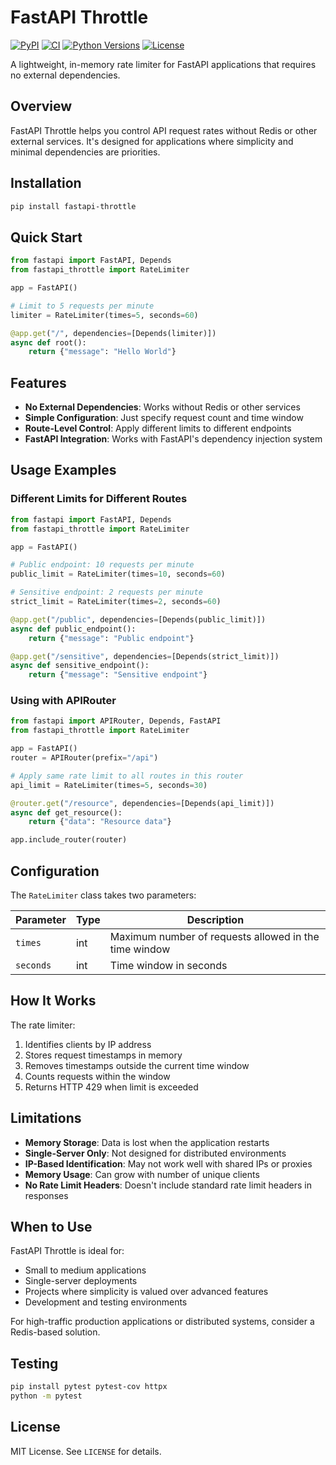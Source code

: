# FastAPI Throttle

[![PyPI](https://img.shields.io/pypi/v/fastapi-throttle.svg?style=flat)](https://pypi.python.org/pypi/fastapi-throttle)
[![CI](https://github.com/AliYmn/fastapi-throttle/workflows/CI/badge.svg)](https://github.com/AliYmn/fastapi-throttle/actions?query=workflow:CI)
[![Python Versions](https://img.shields.io/pypi/pyversions/fastapi-throttle.svg)](https://pypi.org/project/fastapi-throttle/)
[![License](https://img.shields.io/github/license/AliYmn/fastapi-throttle)](https://github.com/AliYmn/fastapi-throttle/blob/master/LICENSE)

A lightweight, in-memory rate limiter for FastAPI applications that requires no external dependencies.

## Overview

FastAPI Throttle helps you control API request rates without Redis or other external services. It's designed for applications where simplicity and minimal dependencies are priorities.

## Installation

```bash
pip install fastapi-throttle
```

## Quick Start

```python
from fastapi import FastAPI, Depends
from fastapi_throttle import RateLimiter

app = FastAPI()

# Limit to 5 requests per minute
limiter = RateLimiter(times=5, seconds=60)

@app.get("/", dependencies=[Depends(limiter)])
async def root():
    return {"message": "Hello World"}
```

## Features

- **No External Dependencies**: Works without Redis or other services
- **Simple Configuration**: Just specify request count and time window
- **Route-Level Control**: Apply different limits to different endpoints
- **FastAPI Integration**: Works with FastAPI's dependency injection system

## Usage Examples

### Different Limits for Different Routes

```python
from fastapi import FastAPI, Depends
from fastapi_throttle import RateLimiter

app = FastAPI()

# Public endpoint: 10 requests per minute
public_limit = RateLimiter(times=10, seconds=60)

# Sensitive endpoint: 2 requests per minute
strict_limit = RateLimiter(times=2, seconds=60)

@app.get("/public", dependencies=[Depends(public_limit)])
async def public_endpoint():
    return {"message": "Public endpoint"}

@app.get("/sensitive", dependencies=[Depends(strict_limit)])
async def sensitive_endpoint():
    return {"message": "Sensitive endpoint"}
```

### Using with APIRouter

```python
from fastapi import APIRouter, Depends, FastAPI
from fastapi_throttle import RateLimiter

app = FastAPI()
router = APIRouter(prefix="/api")

# Apply same rate limit to all routes in this router
api_limit = RateLimiter(times=5, seconds=30)

@router.get("/resource", dependencies=[Depends(api_limit)])
async def get_resource():
    return {"data": "Resource data"}

app.include_router(router)
```

## Configuration

The `RateLimiter` class takes two parameters:

| Parameter | Type | Description |
|-----------|------|-------------|
| `times`   | int  | Maximum number of requests allowed in the time window |
| `seconds` | int  | Time window in seconds |

## How It Works

The rate limiter:
1. Identifies clients by IP address
2. Stores request timestamps in memory
3. Removes timestamps outside the current time window
4. Counts requests within the window
5. Returns HTTP 429 when limit is exceeded

## Limitations

- **Memory Storage**: Data is lost when the application restarts
- **Single-Server Only**: Not designed for distributed environments
- **IP-Based Identification**: May not work well with shared IPs or proxies
- **Memory Usage**: Can grow with number of unique clients
- **No Rate Limit Headers**: Doesn't include standard rate limit headers in responses

## When to Use

FastAPI Throttle is ideal for:
- Small to medium applications
- Single-server deployments
- Projects where simplicity is valued over advanced features
- Development and testing environments

For high-traffic production applications or distributed systems, consider a Redis-based solution.

## Testing

```bash
pip install pytest pytest-cov httpx
python -m pytest
```

## License

MIT License. See `LICENSE` for details.

